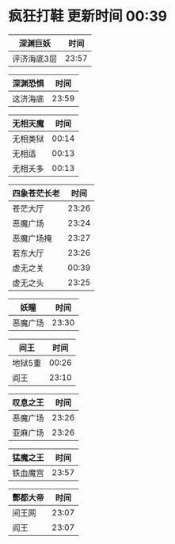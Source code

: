 # 疯狂打鞋 更新时间 00:39

| 深渊巨妖   | 时间    |
|--------|-------|
| 评济海底3层 | 23:57 |

| 深渊恐惧   | 时间    |
|--------|-------|
| 这济海底 | 23:59 |

| 无相天魔   | 时间    |
|--------|-------|
| 无相类狱 | 00:14 |
| 无相适 | 00:13 |
| 无相夭多 | 00:13 |

| 四象苍茫长老   | 时间    |
|--------|-------|
| 苍茫大厅 | 23:26 |
| 恶魔广场 | 23:24 |
| 恶魔广场掩 | 23:27 |
| 若东大厅 | 23:26 |
| 虚无之关 | 00:39 |
| 虚无之头 | 23:25 |

| 妖瞳   | 时间    |
|--------|-------|
| 恶魔广场 | 23:30 |

| 间王   | 时间    |
|--------|-------|
| 地狱5重 | 00:26 |
| 阎王 | 23:10 |

| 叹息之王   | 时间    |
|--------|-------|
| 恶魔广场 | 23:26 |
| 亚麻广场 | 23:26 |

| 猛魔之王   | 时间    |
|--------|-------|
| 铁血魔宫 | 23:57 |

| 酆都大帝   | 时间    |
|--------|-------|
| 间王网 | 23:07 |
| 阎王 | 23:07 |
